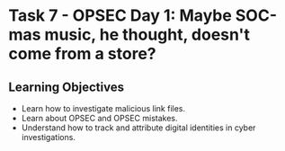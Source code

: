 # Task 7 - OPSEC Day 1: Maybe SOC-mas music, he thought, doesn't come from a store?

## Learning Objectives
- Learn how to investigate malicious link files.
- Learn about OPSEC and OPSEC mistakes.
- Understand how to track and attribute digital identities in cyber investigations.
